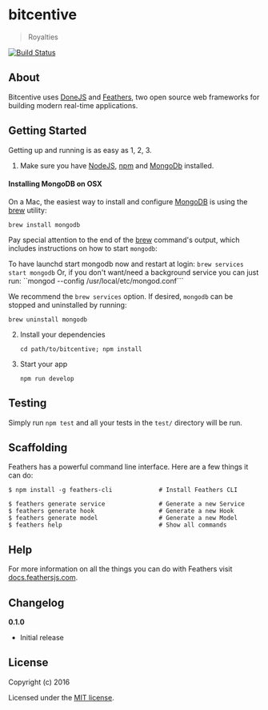 # bitcentive

> Royalties

[![Build Status](https://travis-ci.org/donejs/bitcentive.svg?branch=master)](https://travis-ci.org/donejs/bitcentive)

## About

Bitcentive uses [DoneJS](http://donejs.com) and  [Feathers](http://feathersjs.com), two open source web frameworks for building modern real-time applications.

## Getting Started

Getting up and running is as easy as 1, 2, 3.

1. Make sure you have [NodeJS](https://nodejs.org/), [npm](https://www.npmjs.com/) and [MongoDb](https://www.mongodb.com/) installed.

#### Installing MongoDB on OSX

On a Mac, the easiest way to install and configure [MongoDB](https://www.mongodb.com/)
is using the [brew](https://brew.sh/) utility:

```
brew install mongodb
```

Pay special attention to the end of the [brew](https://brew.sh/) command's
output, which includes instructions on how to start `mongodb`:

To have launchd start mongodb now and restart at login:
  ```brew services start mongodb```
Or, if you don't want/need a background service you can just run:
  ``mongod --config /usr/local/etc/mongod.conf```

We recommend the `brew services` option. If desired, `mongodb` can be
stopped and uninstalled by running:

```
brew uninstall mongodb
```


2. Install your dependencies
    
    ```
    cd path/to/bitcentive; npm install
    ```     

3. Start your app
    
    ```
    npm run develop
    ```

## Testing

Simply run `npm test` and all your tests in the `test/` directory will be run.

## Scaffolding

Feathers has a powerful command line interface. Here are a few things it can do:

```
$ npm install -g feathers-cli             # Install Feathers CLI

$ feathers generate service               # Generate a new Service
$ feathers generate hook                  # Generate a new Hook
$ feathers generate model                 # Generate a new Model
$ feathers help                           # Show all commands
```

## Help

For more information on all the things you can do with Feathers visit [docs.feathersjs.com](http://docs.feathersjs.com).

## Changelog

__0.1.0__

- Initial release

## License

Copyright (c) 2016

Licensed under the [MIT license](LICENSE).
